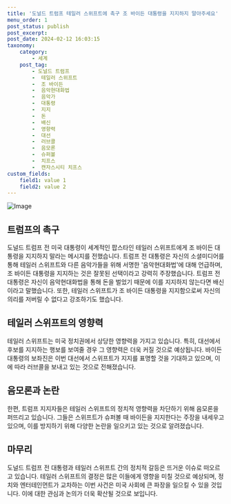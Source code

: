 ```yaml
---
title: '도널드 트럼프 테일러 스위프트에 촉구 조 바이든 대통령을 지지하지 말아주세요'
menu_order: 1
post_status: publish
post_excerpt: 
post_date: 2024-02-12 16:03:15
taxonomy:
    category:
        - 세계
    post_tag:
        - 도널드 트럼프
        -  테일러 스위프트
        -  조 바이든
        -  음악현대화법
        -  음악가
        -  대통령
        -  지지
        -  돈
        -  배신
        -  영향력
        -  대선
        -  러브콜
        -  음모론
        -  슈퍼볼
        -  치프스
        -  캔자스시티 치프스
custom_fields:
    field1: value 1
    field2: value 2
---
```


![Image](https://imgnews.pstatic.net/image/055/2024/02/12/0001130082_001_20240212115301145.jpg?type=w647)

## 트럼프의 촉구
도널드 트럼프 전 미국 대통령이 세계적인 팝스타인 테일러 스위프트에게 조 바이든 대통령을 지지하지 말라는 메시지를 전했습니다. 트럼프 전 대통령은 자신의 소셜미디어를 통해 테일러 스위프트와 다른 음악가들을 위해 서명한 '음악현대화법'에 대해 언급하며, 조 바이든 대통령을 지지하는 것은 잘못된 선택이라고 강력히 주장했습니다.
트럼프 전 대통령은 자신이 음악현대화법을 통해 돈을 벌었기 때문에 이를 지지하지 않는다면 배신이라고 말했습니다. 또한, 테일러 스위프트가 조 바이든 대통령을 지지함으로써 자신의 의리를 저버릴 수 없다고 강조하기도 했습니다.
## 테일러 스위프트의 영향력
테일러 스위프트는 미국 정치권에서 상당한 영향력을 가지고 있습니다. 특히, 대선에서 후보를 지지하는 행보를 보여줄 경우 그 영향력은 더욱 커질 것으로 예상됩니다. 바이든 대통령의 보좌진은 이번 대선에서 스위프트가 지지를 표명할 것을 기대하고 있으며, 이에 따라 러브콜을 보내고 있는 것으로 전해졌습니다.
## 음모론과 논란
한편, 트럼프 지지자들은 테일러 스위프트의 정치적 영향력을 차단하기 위해 음모론을 퍼뜨리고 있습니다. 그들은 스위프트가 슈퍼볼 때 바이든을 지지한다는 주장을 내세우고 있으며, 이를 방지하기 위해 다양한 논란을 일으키고 있는 것으로 알려졌습니다.
## 마무리
도널드 트럼프 전 대통령과 테일러 스위프트 간의 정치적 갈등은 뜨거운 이슈로 떠오르고 있습니다. 테일러 스위프트의 결정은 많은 이들에게 영향을 미칠 것으로 예상되며, 정치와 엔터테인먼트가 교차하는 이번 사건은 미국 사회에 큰 파장을 일으킬 수 있을 것입니다. 이에 대한 관심과 논의가 더욱 확산될 것으로 보입니다.
